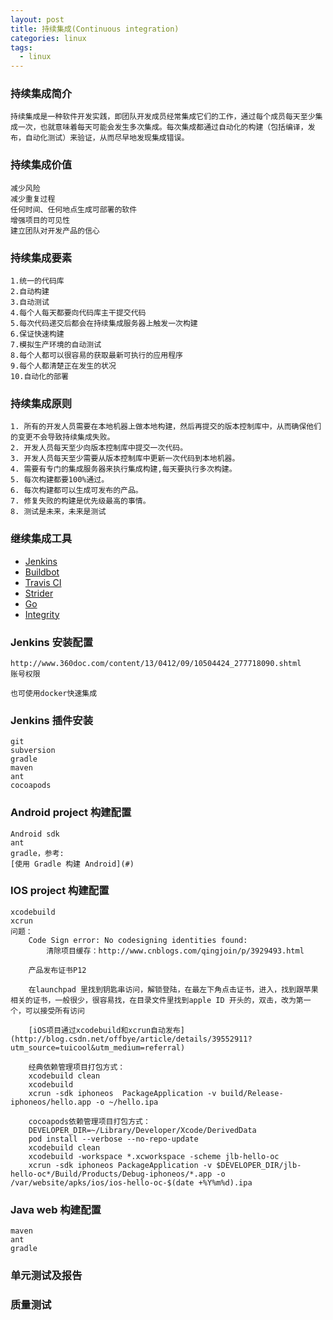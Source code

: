 ```yaml
---
layout: post
title: 持续集成(Continuous integration)
categories: linux
tags:
  - linux
---
```


### 持续集成简介
	持续集成是一种软件开发实践，即团队开发成员经常集成它们的工作，通过每个成员每天至少集成一次，也就意味着每天可能会发生多次集成。每次集成都通过自动化的构建（包括编译，发布，自动化测试）来验证，从而尽早地发现集成错误。

<!--more-->

### 持续集成价值
	减少风险
	减少重复过程
	任何时间、任何地点生成可部署的软件
	增强项目的可见性
	建立团队对开发产品的信心

### 持续集成要素
	1.统一的代码库
	2.自动构建
	3.自动测试
	4.每个人每天都要向代码库主干提交代码
	5.每次代码递交后都会在持续集成服务器上触发一次构建
	6.保证快速构建
	7.模拟生产环境的自动测试
	8.每个人都可以很容易的获取最新可执行的应用程序
	9.每个人都清楚正在发生的状况
	10.自动化的部署

### 持续集成原则
	1. 所有的开发人员需要在本地机器上做本地构建，然后再提交的版本控制库中，从而确保他们的变更不会导致持续集成失败。
	2. 开发人员每天至少向版本控制库中提交一次代码。
	3. 开发人员每天至少需要从版本控制库中更新一次代码到本地机器。
	4. 需要有专门的集成服务器来执行集成构建,每天要执行多次构建。
	5. 每次构建都要100%通过。
	6. 每次构建都可以生成可发布的产品。
	7. 修复失败的构建是优先级最高的事情。
	8. 测试是未来，未来是测试

### 继续集成工具
* [Jenkins](https://jenkins-ci.org/)
* [Buildbot](http://buildbot.net/)
* [Travis CI](http://stridercd.com/)
* [Strider](http://stridercd.com/)
* [Go](http://www.go.cd/)
* [Integrity](http://integrity.github.io/)

### Jenkins 安装配置
	http://www.360doc.com/content/13/0412/09/10504424_277718090.shtml
	账号权限

	也可使用docker快速集成

### Jenkins 插件安装
	git
	subversion
	gradle
	maven
	ant
	cocoapods

### Android project 构建配置
	Android sdk
	ant
	gradle，参考:
	[使用 Gradle 构建 Android](#)

### IOS project 构建配置
	xcodebuild
	xcrun
	问题：
		Code Sign error: No codesigning identities found:
			清除项目缓存：http://www.cnblogs.com/qingjoin/p/3929493.html

		产品发布证书P12

		在launchpad 里找到钥匙串访问，解锁登陆，在最左下角点击证书，进入，找到跟苹果相关的证书，一般很少，很容易找，在目录文件里找到apple ID 开头的，双击，改为第一个，可以接受所有访问
		
		[iOS项目通过xcodebuild和xcrun自动发布](http://blog.csdn.net/offbye/article/details/39552911?utm_source=tuicool&utm_medium=referral)
		
		经典依赖管理项目打包方式：
		xcodebuild clean
		xcodebuild
		xcrun -sdk iphoneos  PackageApplication -v build/Release-iphoneos/hello.app -o ~/hello.ipa

		cocoapods依赖管理项目打包方式：
		DEVELOPER_DIR=~/Library/Developer/Xcode/DerivedData
		pod install --verbose --no-repo-update
		xcodebuild clean
		xcodebuild -workspace *.xcworkspace -scheme jlb-hello-oc
		xcrun -sdk iphoneos PackageApplication -v $DEVELOPER_DIR/jlb-hello-oc*/Build/Products/Debug-iphoneos/*.app -o /var/website/apks/ios/ios-hello-oc-$(date +%Y%m%d).ipa

### Java web 构建配置
	maven
	ant
	gradle

### 单元测试及报告

### 质量测试